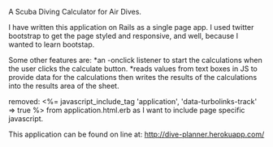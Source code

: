 A Scuba Diving Calculator for Air Dives.

I have written this application on Rails as a single page app. I used twitter bootstrap to get the page styled and responsive, and well, because I wanted to learn bootstap.

Some other features are:
*an -onclick listener to start the calculations when the user clicks the calculate button.
*reads values from text boxes in JS to provide data for the calculations then writes the results of the calculations into the results area of the sheet.

removed:
<%= javascript_include_tag 'application', 'data-turbolinks-track' => true %>
from application.html.erb
as I want to include page specific javascript.

This application can be found on line at:
http://dive-planner.herokuapp.com/  